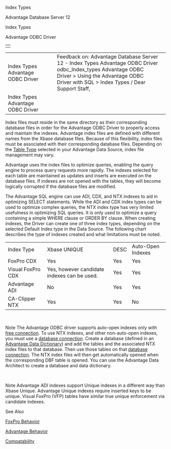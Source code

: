 Index Types




Advantage Database Server 12  

Index Types

Advantage ODBC Driver

|  |
| --- |
|  |

|  |  |  |  |  |
| --- | --- | --- | --- | --- |
| Index Types  Advantage ODBC Driver |  |  | Feedback on: Advantage Database Server 12 - Index Types Advantage ODBC Driver odbc\_Index\_types Advantage ODBC Driver > Using the Advantage ODBC Driver with SQL > Index Types / Dear Support Staff, |  |
| Index Types  Advantage ODBC Driver |  |  |  |  |

Index files must reside in the same directory as their corresponding database files in order for the Advantage ODBC Driver to properly access and maintain the indexes. Advantage index files are defined with different names from the Xbase database files. Because of this flexibility, index files must be associated with their corresponding database files. Depending on the [Table Type](odbc_table_type.htm) selected in your Advantage Data Source, index file management may vary.

Advantage uses the index files to optimize queries, enabling the query engine to process query requests more rapidly. The indexes selected for each table are maintained as updates and inserts are executed on the database files. If indexes are not opened with the tables, they will become logically corrupted if the database files are modified.

The Advantage SQL engine can use ADI, CDX, and NTX indexes to aid in optimizing SELECT statements. While the ADI and CDX index types can be used to optimize complex queries, the NTX index type has very limited usefulness in optimizing SQL queries. It is only used to optimize a query containing a simple WHERE clause or ORDER BY clause. When creating indexes, the Driver can create one of three index types, depending on the selected Default Index type in the Data Source. The following chart describes the type of indexes created and what limitations must be noted.

|  |  |  |  |
| --- | --- | --- | --- |
| Index Type | Xbase UNIQUE | DESC | Auto-Open Indexes |
| FoxPro CDX | Yes | Yes | Yes |
| Visual FoxPro CDX | Yes, however candidate indexes can be used. | Yes | Yes |
| Advantage ADI | No | Yes | Yes |
| CA-Clipper NTX | Yes | Yes | No |

 

Note The Advantage ODBC driver supports auto-open indexes only with [free connection](javascript:hhpopuplink.TextPopup(popid_709342792X,FontFace,-1,-1,-1,-1)). To use NTX indexes, and other non-auto-open indexes, you must use a [database connection](javascript:hhpopuplink.TextPopup(popid_727119539X,FontFace,-1,-1,-1,-1)). Create a database (defined in an [Advantage Data Dictionary](master_advantage_data_dictionary.htm)) and add the tables and the associated NTX index files to that database. Then use those tables on that [database connection](javascript:hhpopuplink.TextPopup(popid_727119539X,FontFace,-1,-1,-1,-1)). The NTX index files will then get automatically opened when the corresponding DBF table is opened. You can use the Advantage Data Architect to create a database and data dictionary.

 

Note Advantage ADI indexes support Unique indexes in a different way than Xbase Unique. Advantage Unique indexes require inserted keys to be unique. Visual FoxPro (VFP) tables have similar true unique enforcement via candidate indexes.

See Also

[FoxPro Behavior](odbc_foxpro_behavior.htm)

[Advantage Behavior](odbc_advantage_behavior.htm)

[Compatability](odbc_compatability.htm)